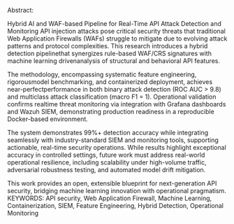 Abstract:

Hybrid AI and WAF-based Pipeline for Real-Time API Attack Detection and Monitoring
API injection attacks pose critical security threats that traditional Web Application Firewalls (WAFs) struggle to mitigate due to evolving attack patterns and protocol complexities. This research introduces a hybrid detection pipelinethat synergizes rule-based WAF/CRS signatures with machine learning drivenanalysis of structural and behavioral API features.

The methodology, encompassing systematic feature engineering, rigorousmodel benchmarking, and containerized deployment, achieves near-perfectperformance in both binary attack detection (ROC AUC > 9.8) and multiclass attack classification (macro F1 = 1). Operational validation confirms realtime threat monitoring via integration with Grafana dashboards and Wazuh SIEM, demonstrating production readiness in a reproducible Docker-based environment.

The system demonstrates 99%+ detection accuracy while integrating seamlessly with industry-standard SIEM and monitoring tools, supporting actionable, real-time security operations. While results highlight exceptional accuracy in controlled settings, future work must address real-world operational resilience, including scalability under high-volume traffic, adversarial robustness testing, and automated model drift mitigation.

This work provides an open, extensible blueprint for next-generation API security, bridging machine learning innovation with operational pragmatism.
KEYWORDS: API security, Web Application Firewall, Machine Learning, Containerization, SIEM, Feature Engineering, Hybrid Detection, Operational Monitoring
